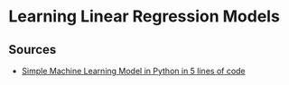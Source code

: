 # Learning Linear Regression Models

## Sources
- [Simple Machine Learning Model in Python in 5 lines of code](https://towardsdatascience.com/simple-machine-learning-model-in-python-in-5-lines-of-code-fe03d72e78c6)